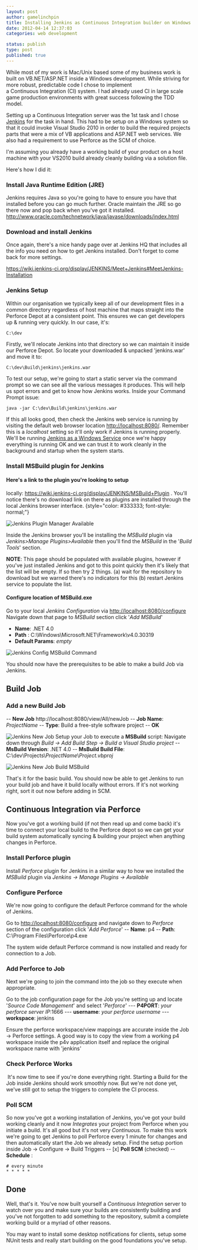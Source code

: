 ```yaml
---
layout: post
author: gamelinchpin
title: Installing Jenkins as Continuous Integration builder on Windows
date: 2012-04-14 12:37:03
categories: web development

status: publish
type: post
published: true
---
```

While most of my work is Mac/Unix based some of my business work is
built on VB.NET/ASP.NET inside a Windows development. While striving for
more robust, predictable code I chose to implement
a Continuous Integration (CI) system. I had already used CI in large
scale game production environments with great success following the TDD
model.

Setting up a Continuous Integration server was the 1st task and I chose
[Jenkins](http://jenkins-ci.org/) for the task in hand. This had to be setup on a Windows system so that it could invoke Visual Studio 2010 in order to build the required projects parts that were a mix of VB applications and ASP.NET web services. We also had a requirement to use Perforce as the SCM of choice.



 I'm assuming you already have a working build of your product on a host
machine with your VS2010 build already cleanly building via a solution
file.

Here's how I did
it:

### Install Java Runtime Edition (JRE)

Jenkins requires Java so you're going to have to ensure you have that
installed before you can go much further. Oracle maintain the JRE so go
there now and pop back when you've got it installed.
 <http://www.oracle.com/technetwork/java/javase/downloads/index.html>

### Download and install Jenkins

Once again, there's a nice handy page over at Jenkins HQ that includes
all the info you need on how to get Jenkins installed. Don't forget to
come back for more settings.

<https://wiki.jenkins-ci.org/display/JENKINS/Meet+Jenkins#MeetJenkins-Installation>

### Jenkins Setup

Within our organisation we typically keep all of our development files
in a common directory regardless of host machine that maps straight into
the Perforce Depot at a consistent point. This ensures we can get
developers up & running very quickly. In our case, it's:

    C:\dev

Firstly, we'll relocate Jenkins into that directory so we can maintain
it inside our Perforce Depot. So locate your downloaded & unpacked
'jenkins.war' and move it
to:

    C:\dev\Build\jenkins\jenkins.war

To test our setup, we're going to start a static server via the command
prompt so we can see all the various messages it produces. This will
help us spot errors and get to know how Jenkins works. Inside your
Command Prompt
issue:

    java -jar C:\dev\Build\jenkins\jenkins.war

If this all looks good, then check the Jenkins web service is running by
visiting the default web browser location <http://localhost:8080/>. Remember this is a *localhost* setting so it'll only work if Jenkins is running properly. We'll be running [Jenkins as a Windows
Service](https://wiki.jenkins-ci.org/display/JENKINS/Installing+Jenkins+as+a+Windows+service) once we're happy everything is running OK and we can trust it to work cleanly in the background and startup when the system starts.

### Install MSBuild plugin for Jenkins

#### Here's a link to the plugin you're looking to setup
locally: <https://wiki.jenkins-ci.org/display/JENKINS/MSBuild+Plugin> . You'll notice there's no download link on there as plugins are installed through the local Jenkins browser interface. {style="color: #333333; font-style: normal;"}

![](/assets/Screen-Shot-2012-04-13-at-18.19.41-300x215.png "Jenkins Plugin Manager Available")

Inside the Jenkins browser you'll be installing the *MSBuild* plugin via
*Jenkins>Manage Plugins>Available* then you'll find the *MSBuild* in
the '*Build Tools*' section.

**NOTE**: This page should be populated with available plugins, however
if you've just installed Jenkins and got to this point quickly then it's
likely that the list will be empty. If so then try 2 things. (a) wait
for the repository to download but we warned there's no indicators for
this (b) restart Jenkins service to populate the list.

#### Configure location of MSBuild.exe

Go to your local *Jenkins Configuration* via
<http://localhost:8080/configure>
 Navigate down that page to *MSBuild* section
 click '*Add MSBuild*'

-   **Name**: .NET 4.0
-   **Path** : C:\\Windows\\Microsoft.NET\\Framework\\v4.0.30319
-   **Default Params**: *empty*

![](/assets/Jenkins-W7.png "Jenkins Config MSBuild Command")

You should now have the prerequisites to be able to make a build Job via
Jenkins.

Build Job
---------

### Add a new Build Job

-- **New Job** http://localhost:8080/view/All/newJob
 -- **Job Name**: *ProjectName*
 -- **Type**: Build a free-style software project
 -- **OK**

![](/assets/Jenkins-W7.jpg "Jenkins New Job")
 Setup your Job to execute a **MSBuild** script:
 Navigate down through *Build -> Add Build Step -> Build a Visual
Studio project*
 -- **MsBuild Version**: .NET 4.0
 -- **MsBuild Build File**:
C:\\dev\\Projects\\*ProjectName*\\*Project.vbproj*

![](/assets/Jenkins-W7-2.png "Jenkins New Job Build MSBuild")

That's it for the basic build. You should now be able to get Jenkins to
run your build job and have it build locally without errors. If it's not
working right, sort it out now before adding in SCM.

Continuous Integration via Perforce
-----------------------------------

Now you've got a working build (if not then read up and come back) it's
time to connect your local build to the Perforce depot so we can get
your build system automatically syncing & building your project when
anything changes in Perforce.

### Install Perforce plugin

Install *Perforce* plugin for Jenkins in a similar way to how we
installed the *MSBuild* plugin via *Jenkins -> Manage Plugins ->
Available*

### Configure Perforce

We're now going to configure the default Perforce command for the whole
of Jenkins.

Go to <http://localhost:8080/configure> and navigate down to *Perforce* section of the configuration click '*Add Perforce*'
 -- **Name**: p4
 -- **Path**: C:\\Program Files\\Perforce\\p4.exe

The system wide default Perforce command is now installed and ready for
connection to a Job.

### Add Perforce to Job

Next we're going to join the command into the job so they execute when
appropriate.

Go to the job configuration page for the Job you're setting up
and locate '*Source Code Management*' and select '*Perforce*'
 --- **P4PORT**: *your perforce server IP*:1666
 --- **username**: *your perforce username*
 --- **workspace**: jenkins

Ensure the perforce workspace/view mappings are accurate inside the
Job -> Perforce settings. A good way is to copy the view from a working
p4 workspace inside the p4v application itself and replace the original
workspace name with 'jenkins'

### Check Perforce Works

<div>

 It's now time to see if you're done everything right. Starting a Build
for the Job inside Jenkins should work smoothly now. But we're not done
yet, we've still got to setup the triggers to complete the CI process.

</div>

### Poll SCM

So now you've got a working installation of Jenkins, you've got your
build working cleanly and it now *Integrates* your project from Perforce
when you initiate a build. It's all good but it's not very
*Continuous.* To make this work we're going to get Jenkins to poll
Perforce every 1 minute for changes and then automatically start the Job
we already setup.
 Find the setup portion inside Job -> Configure -> Build Triggers
 -- [x] **Poll SCM** (checked)
 -- **Schedule** :

    # every minute
    * * * * *

Done
----

Well, that's it. You've now built yourself a *Continuous Integration*
server to watch over you and make sure your builds are consistently
building and you've not forgotten to add something to the repository,
submit a complete working build or a myriad of other reasons.

You may want to install some desktop notifications for clients, setup
some NUnit tests and really start building on the good foundations
you've setup.
